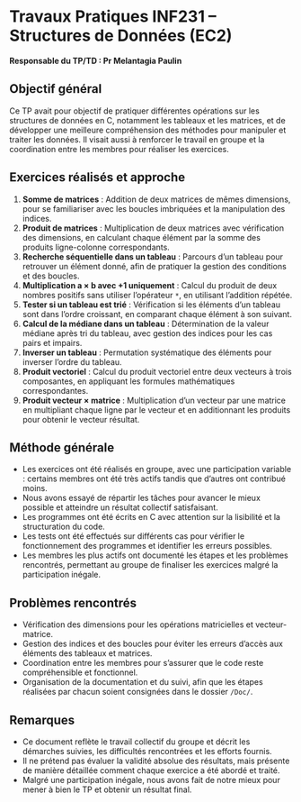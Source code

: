 # Travaux Pratiques INF231 – Structures de Données (EC2)

**Responsable du TP/TD : Pr Melantagia Paulin**

## Objectif général
Ce TP avait pour objectif de pratiquer différentes opérations sur les structures de données en C, notamment les tableaux et les matrices, et de développer une meilleure compréhension des méthodes pour manipuler et traiter les données. Il visait aussi à renforcer le travail en groupe et la coordination entre les membres pour réaliser les exercices.

## Exercices réalisés et approche
1. **Somme de matrices** : Addition de deux matrices de mêmes dimensions, pour se familiariser avec les boucles imbriquées et la manipulation des indices.  
2. **Produit de matrices** : Multiplication de deux matrices avec vérification des dimensions, en calculant chaque élément par la somme des produits ligne-colonne correspondants.  
3. **Recherche séquentielle dans un tableau** : Parcours d’un tableau pour retrouver un élément donné, afin de pratiquer la gestion des conditions et des boucles.  
4. **Multiplication a × b avec +1 uniquement** : Calcul du produit de deux nombres positifs sans utiliser l’opérateur `*`, en utilisant l’addition répétée.  
5. **Tester si un tableau est trié** : Vérification si les éléments d’un tableau sont dans l’ordre croissant, en comparant chaque élément à son suivant.  
6. **Calcul de la médiane dans un tableau** : Détermination de la valeur médiane après tri du tableau, avec gestion des indices pour les cas pairs et impairs.  
7. **Inverser un tableau** : Permutation systématique des éléments pour inverser l’ordre du tableau.  
8. **Produit vectoriel** : Calcul du produit vectoriel entre deux vecteurs à trois composantes, en appliquant les formules mathématiques correspondantes.  
9. **Produit vecteur × matrice** : Multiplication d’un vecteur par une matrice en multipliant chaque ligne par le vecteur et en additionnant les produits pour obtenir le vecteur résultat.

## Méthode générale
- Les exercices ont été réalisés en groupe, avec une participation variable : certains membres ont été très actifs tandis que d’autres ont contribué moins.  
- Nous avons essayé de répartir les tâches pour avancer le mieux possible et atteindre un résultat collectif satisfaisant.  
- Les programmes ont été écrits en C avec attention sur la lisibilité et la structuration du code.  
- Les tests ont été effectués sur différents cas pour vérifier le fonctionnement des programmes et identifier les erreurs possibles.  
- Les membres les plus actifs ont documenté les étapes et les problèmes rencontrés, permettant au groupe de finaliser les exercices malgré la participation inégale.

## Problèmes rencontrés
- Vérification des dimensions pour les opérations matricielles et vecteur-matrice.  
- Gestion des indices et des boucles pour éviter les erreurs d’accès aux éléments des tableaux et matrices.  
- Coordination entre les membres pour s’assurer que le code reste compréhensible et fonctionnel.  
- Organisation de la documentation et du suivi, afin que les étapes réalisées par chacun soient consignées dans le dossier `/Doc/`.

## Remarques
- Ce document reflète le travail collectif du groupe et décrit les démarches suivies, les difficultés rencontrées et les efforts fournis.  
- Il ne prétend pas évaluer la validité absolue des résultats, mais présente de manière détaillée comment chaque exercice a été abordé et traité.  
- Malgré une participation inégale, nous avons fait de notre mieux pour mener à bien le TP et obtenir un résultat final.
